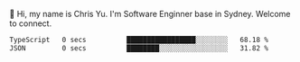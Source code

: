 👋 Hi, my name is Chris Yu. I'm Software Enginner base in Sydney. Welcome to connect.

<!--START_SECTION:waka-->

```txt
TypeScript   0 secs          █████████████████░░░░░░░░   68.18 %
JSON         0 secs          ████████░░░░░░░░░░░░░░░░░   31.82 %
```

<!--END_SECTION:waka-->
